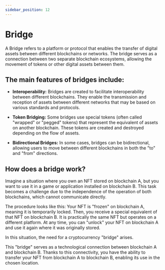 ```yaml
---
sidebar_position: 12
---
```


# Bridge

A Bridge refers to a platform or protocol that enables the transfer of digital assets between different blockchains or networks. The bridge serves as a connection between two separate blockchain ecosystems, allowing the movement of tokens or other digital assets between them.

## The main features of bridges include:

- **Interoperability:** Bridges are created to facilitate interoperability between different blockchains. They enable the transmission and reception of assets between different networks that may be based on various standards and protocols.

- **Token Bridging:** Some bridges use special tokens (often called "wrapped" or "pegged" tokens) that represent the equivalent of assets on another blockchain. These tokens are created and destroyed depending on the flow of assets.

- **Bidirectional Bridges:** In some cases, bridges can be bidirectional, allowing users to move between different blockchains in both the "to" and "from" directions.

## How does a bridge work?

Imagine a situation where you own an NFT stored on blockchain A, but you want to use it in a game or application installed on blockchain B. This task becomes a challenge due to the independence of the operation of both blockchains, which cannot communicate directly.

The procedure looks like this: Your NFT is "frozen" on blockchain A, meaning it is temporarily locked. Then, you receive a special equivalent of that NFT on blockchain B. It is practically the same NFT but operates on a different platform. At any time, you can "unlock" your NFT on blockchain A and use it again where it was originally stored.

In this situation, the need for a cryptocurrency "bridge" arises.

This "bridge" serves as a technological connection between blockchain A and blockchain B. Thanks to this connectivity, you have the ability to transfer your NFT from blockchain A to blockchain B, enabling its use in the chosen location.
